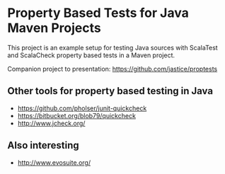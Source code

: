 # Property Based Tests for Java Maven Projects

This project is an example setup for testing Java sources with 
ScalaTest and ScalaCheck property based tests in a Maven project.

Companion project to presentation: https://github.com/jastice/proptests

## Other tools for property based testing in Java

* https://github.com/pholser/junit-quickcheck
* https://bitbucket.org/blob79/quickcheck
* http://www.jcheck.org/

## Also interesting

* http://www.evosuite.org/